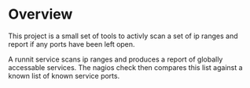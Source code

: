 # Overview

This project is a small set of tools to activly scan a set of ip ranges and report if any ports have been left open. 

A runnit service scans ip ranges and produces a report of globally accessable services. The nagios check then compares this list against a known list of known service ports. 



